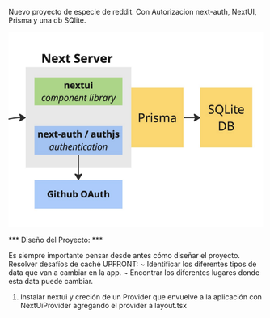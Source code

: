 Nuevo proyecto de especie de reddit. Con Autorizacion next-auth, NextUI, Prisma y una db SQlite.

![Arquitectura](./architecture/image.png)

*** Diseño del Proyecto: ***

Es siempre importante pensar desde antes cómo diseñar el proyecto.
Resolver desafíos de caché UPFRONT: 
    ~ Identificar los diferentes tipos de data que van a cambiar en la app.
    ~ Encontrar los diferentes lugares donde esta data puede cambiar.

1. Instalar nextui y creción de un Provider que envuelve a la aplicación con NextUiProvider agregando el provider a layout.tsx